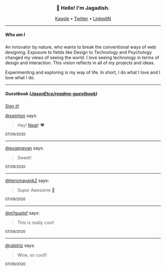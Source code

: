 <h3 align="center">👋 Hello! I'm Jagadish.</h3>

<p align="center">
  <a href="https://www.kaggle.com/jagadish13">Kaggle</a> •
  <a href="https://twitter.com/JagadishSiva">Twitter</a> •
  <a href="https://www.linkedin.com/in/jagadish-sivakumar/">LinkedIN</a>
</p>

---

##### Who am I

An innovator by nature, who wants to break the conventional ways of web designing. Exposure to fields like Design to Technology and Psychology changed my views of seeing the world. I love seeing technology in terms of design and interaction. This vision reflects in all of my projects and ideas.

Experimenting and exploring is my way of life. In short, I do what I love and I love what I do.

---

##### Guestbook ([JasonEtco/readme-guestbook](https://github.com/JasonEtco/readme-guestbook))

<a href="https://readme-guestbook.now.sh">Sign it!</a>

<!--START_SECTION:guestbook-->
[@swinton](https://github.com/swinton) says:

> Hey! [Neat](https://youtu.be/dQw4w9WgXcQ)! ❤️

<sup>07/09/2020</sup>


---

[@eugeneyan](https://github.com/eugeneyan) says:

> Sweet!

<sup>07/09/2020</sup>


---

[@heromayank2](https://github.com/heromayank2) says:

> Super Awesome 📝


<sup>07/09/2020</sup>


---

[@m1guelpf](https://github.com/m1guelpf) says:

> This is really cool!

<sup>07/09/2020</sup>


---

[@ralphiz](https://github.com/ralphiz) says:

> Wow, so cool!!

<sup>07/09/2020</sup>

<!--END_SECTION:guestbook-->
<!--GUESTBOOK_LIST [{"name":"swinton","message":"Hey! [Neat](https://youtu.be/dQw4w9WgXcQ)! ❤️","date":"07/09/2020"},{"name":"eugeneyan","message":"Sweet!","date":"07/09/2020"},{"name":"heromayank2","message":"Super Awesome 📝\n","date":"07/09/2020"},{"name":"m1guelpf","message":"This is really cool!","date":"07/09/2020"},{"name":"ralphiz","message":"Wow, so cool!!","date":"07/09/2020"}]-->
